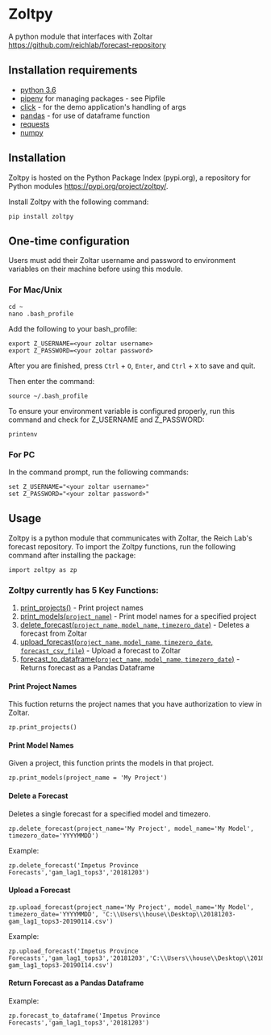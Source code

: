# Zoltpy
A python module that interfaces with Zoltar https://github.com/reichlab/forecast-repository

## Installation requirements
- [python 3.6](https://www.python.org/downloads/release/python-360/) 
- [pipenv](https://pipenv.readthedocs.io/en/latest/) for managing packages - see Pipfile
- [click](https://click.palletsprojects.com/en/7.x/) - for the demo application's handling of args
- [pandas](https://pandas.pydata.org/) - for use of dataframe function
- [requests](http://docs.python-requests.org/en/v2.7.0/user/install/)
- [numpy](https://pypi.org/project/numpy/)

## Installation
Zoltpy is hosted on the Python Package Index (pypi.org), a repository for Python modules https://pypi.org/project/zoltpy/. 

Install Zoltpy with the following command:
```
pip install zoltpy
```

## One-time configuration
Users must add their Zoltar username and password to environment variables on their machine before using this module. 

### For Mac/Unix
```
cd ~
nano .bash_profile
```
Add the following to your bash_profile:
```
export Z_USERNAME=<your zoltar username>
export Z_PASSWORD=<your zoltar password>
```
After you are finished, press `Ctrl` + `O`, `Enter`, and `Ctrl` + `X` to save and quit.

Then enter the command:
```
source ~/.bash_profile
```
To ensure your environment variable is configured properly, run this command and check for Z_USERNAME and Z_PASSWORD:
```
printenv
```

### For PC
In the command prompt, run the following commands:
```
set Z_USERNAME="<your zoltar username>"
set Z_PASSWORD="<your zoltar password>"
```

## Usage
Zoltpy is a python module that communicates with Zoltar, the Reich Lab's forecast repository. To import the Zoltpy functions, run the following command after installing the package:
```
import zoltpy as zp
```

### Zoltpy currently has 5 Key Functions:
1) [print_projects()](#print-project-names) - Print project names
2) [print_models(`project_name`)](#print-model-names) - Print model names for a specified project
3) [delete_forecast(`project_name`, `model_name`, `timezero_date`)](#delete-forecast) - Deletes a forecast from Zoltar
4) [upload_forecast(`project_name`, `model_name`, `timezero_date`, `forecast_csv_file`)](#Upload-a-Forecast) - Upload a forecast to Zoltar
5) [forecast_to_dataframe(`project_name`, `model_name`, `timezero_date`)](#Return-Forecast-as-a-Pandas-Dataframe) - Returns forecast as a Pandas Dataframe


#### Print Project Names
This fuction returns the project names that you have authorization to view in Zoltar.
```
zp.print_projects()
```

#### Print Model Names
Given a project, this function prints the models in that project.
```
zp.print_models(project_name = 'My Project')
```

#### Delete a Forecast
Deletes a single forecast for a specified model and timezero.
```
zp.delete_forecast(project_name='My Project', model_name='My Model', timezero_date='YYYYMMDD')
```
Example:
```
zp.delete_forecast('Impetus Province Forecasts','gam_lag1_tops3','20181203')
```

#### Upload a Forecast
```
zp.upload_forecast(project_name='My Project', model_name='My Model', timezero_date='YYYYMMDD', 'C:\\Users\\house\\Desktop\\20181203-gam_lag1_tops3-20190114.csv')
```

Example:
```
zp.upload_forecast('Impetus Province Forecasts','gam_lag1_tops3','20181203','C:\\Users\\house\\Desktop\\20181203-gam_lag1_tops3-20190114.csv')
```

#### Return Forecast as a Pandas Dataframe
Example:
```
zp.forecast_to_dataframe('Impetus Province Forecasts','gam_lag1_tops3','20181203')
```
